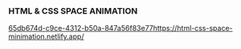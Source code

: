### HTML & CSS SPACE ANIMATION

[65db674d-c9ce-4312-b50a-847a56f83e77](https://html-css-space-minimation.netlify.app/)https://html-css-space-minimation.netlify.app/
